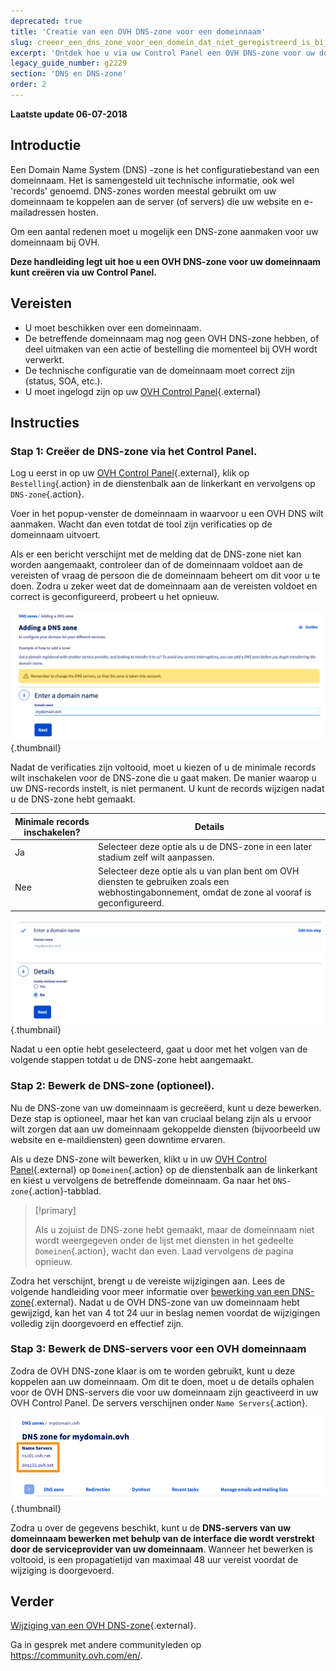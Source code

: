 ```yaml
---
deprecated: true
title: 'Creatie van een OVH DNS-zone voor een domeinnaam'
slug: creeer_een_dns_zone_voor_een_domein_dat_niet_geregistreerd_is_bij_ovh
excerpt: 'Ontdek hoe u via uw Control Panel een OVH DNS-zone voor uw domeinnaam kunt aanmaken'
legacy_guide_number: g2229
section: 'DNS en DNS-zone'
order: 2
---
```


**Laatste update 06-07-2018**

## Introductie

Een Domain Name System (DNS) -zone is het configuratiebestand van een domeinnaam. Het is samengesteld uit technische informatie, ook wel 'records' genoemd. DNS-zones worden meestal gebruikt om uw domeinnaam te koppelen aan de server (of servers) die uw website en e-mailadressen hosten.

Om een aantal redenen moet u mogelijk een DNS-zone aanmaken voor uw domeinnaam bij OVH.

**Deze handleiding legt uit hoe u een OVH DNS-zone voor uw domeinnaam kunt creëren via uw Control Panel.**

## Vereisten

- U moet beschikken over een domeinnaam.
- De betreffende domeinnaam mag nog geen OVH DNS-zone hebben, of deel uitmaken van een actie of bestelling die momenteel bij OVH wordt verwerkt.
- De technische configuratie van de domeinnaam moet correct zijn (status, SOA, etc.).
- U moet ingelogd zijn op uw [OVH Control Panel](https://www.ovh.com/auth/?action=gotomanager){.external}

## Instructies

### Stap 1: Creëer de DNS-zone via het Control Panel.

Log u eerst in op uw [OVH Control Panel](https://www.ovh.com/auth/?action=gotomanager){.external}, klik op `Bestelling`{.action} in de dienstenbalk aan de linkerkant en vervolgens op `DNS-zone`{.action}.

Voer in het popup-venster de domeinnaam in waarvoor u een OVH DNS wilt aanmaken. Wacht dan even totdat de tool zijn verificaties op de domeinnaam uitvoert.

Als er een bericht verschijnt met de melding dat de DNS-zone niet kan worden aangemaakt, controleer dan of de domeinnaam voldoet aan de vereisten of vraag de persoon die de domeinnaam beheert om dit voor u te doen. Zodra u zeker weet dat de domeinnaam aan de vereisten voldoet en correct is geconfigureerd, probeert u het opnieuw.

![dnszonecreate](images/dns-zone-create-step1.png){.thumbnail}

Nadat de verificaties zijn voltooid, moet u kiezen of u de minimale records wilt inschakelen voor de DNS-zone die u gaat maken. De manier waarop u uw DNS-records instelt, is niet permanent. U kunt de records wijzigen nadat u de DNS-zone hebt gemaakt.

|Minimale records inschakelen?|Details|
|---|---|
|Ja|Selecteer deze optie als u de DNS-zone in een later stadium zelf wilt aanpassen.|
|Nee|Selecteer deze optie als u van plan bent om OVH diensten te gebruiken zoals een webhostingabonnement, omdat de zone al vooraf is geconfigureerd.|

![dnszonecreate](images/dns-zone-create-step2.png){.thumbnail}

Nadat u een optie hebt geselecteerd, gaat u door met het volgen van de volgende stappen totdat u de DNS-zone hebt aangemaakt.

### Stap 2: Bewerk de DNS-zone (optioneel).

Nu de DNS-zone van uw domeinnaam is gecreëerd, kunt u deze bewerken. Deze stap is optioneel, maar het kan van cruciaal belang zijn als u ervoor wilt zorgen dat aan uw domeinnaam gekoppelde diensten (bijvoorbeeld uw website en e-maildiensten) geen downtime ervaren.

Als u deze DNS-zone wilt bewerken, klikt u in uw [OVH Control Panel](https://www.ovh.com/auth/?action=gotomanager){.external} op `Domeinen`{.action} op de dienstenbalk aan de linkerkant en kiest u vervolgens de betreffende domeinnaam. Ga naar het `DNS-zone`{.action}-tabblad.

> [!primary]
>
> Als u zojuist de DNS-zone hebt gemaakt, maar de domeinnaam niet wordt weergegeven onder de lijst met diensten in het gedeelte `Domeinen`{.action}, wacht dan even. Laad vervolgens de pagina opnieuw.
>

Zodra het verschijnt, brengt u de vereiste wijzigingen aan. Lees de volgende handleiding voor meer informatie over [bewerking van een DNS-zone](https://docs.ovh.com/nl/domains/hosting_hoe_wijzig_ik_mijn_dns_zone/){.external}. Nadat u de OVH DNS-zone van uw domeinnaam hebt gewijzigd, kan het van 4 tot 24 uur in beslag nemen voordat de wijzigingen volledig zijn doorgevoerd en effectief zijn.

### Stap 3: Bewerk de DNS-servers voor een OVH domeinnaam

Zodra de OVH DNS-zone klaar is om te worden gebruikt, kunt u deze koppelen aan uw domeinnaam. Om dit te doen, moet u de details ophalen voor de OVH DNS-servers die voor uw domeinnaam zijn geactiveerd in uw OVH Control Panel. De servers verschijnen onder `Name Servers`{.action}.

![dnszonecreate](images/dns-zone-create-step3.png){.thumbnail}

Zodra u over de gegevens beschikt, kunt u de **DNS-servers van uw domeinnaam bewerken met behulp van de interface die wordt verstrekt door de serviceprovider van uw domeinnaam**. Wanneer het bewerken is voltooid, is een propagatietijd van maximaal 48 uur vereist voordat de wijziging is doorgevoerd.

## Verder

[Wijziging van een OVH DNS-zone](https://docs.ovh.com/nl/domains/hosting_hoe_wijzig_ik_mijn_dns_zone/){.external}.

Ga in gesprek met andere communityleden op <https://community.ovh.com/en/>.
